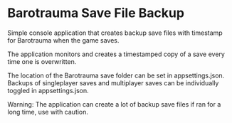 # Barotrauma Save File Backup
Simple console application that creates backup save files with timestamp for Barotrauma when the game saves.

The application monitors and creates a timestamped copy of a save every time one is overwritten.

The location of the Barotrauma save folder can be set in appsettings.json.
Backups of singleplayer saves and multiplayer saves can be individually toggled in appsettings.json.

Warning:
The application can create a lot of backup save files if ran for a long time, use with caution.
